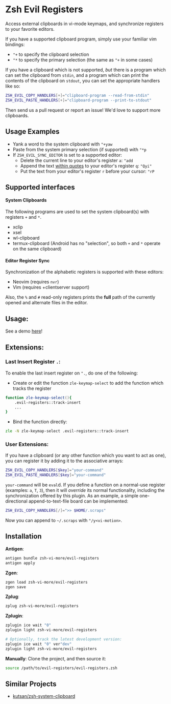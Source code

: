 # Zsh Evil Registers
Access external clipboards in vi-mode keymaps,
and synchronize registers to your favorite editors.

If you have a supported clipboard program, simply use your familiar vim bindings:
- `"+` to specify the clipboard selection
- `"*` to specify the primary selection (the same as `"+` in some cases)

If you have a clipboard which is not supported,
_but_ there is a program which can set the clipboard from `stdin`,
and a program which can print the contents of the clipboard on `stdout`,
you can set the appropriate handlers like so:
```zsh
ZSH_EVIL_COPY_HANDLERS[+]="clipboard-program --read-from-stdin"
ZSH_EVIL_PASTE_HANDLERS[+]="clipboard-program --print-to-stdout"
```

Then send us a pull request or report an issue!
We'd love to support more clipboards.

## Usage Examples

- Yank a word to the system clipboard with `"+yaw`
- Paste from the system primary selection (if supported) with `"*p`
- If `ZSH_EVIL_SYNC_EDITOR` is set to a supported editor:
  - Delete the current line to your editor's register `a`: `"add`
  - Append the text [within quotes](https://github.com/zsh-vi-more/vi-motions) to your editor's register `q`: `"Qyi"`
  - Put the text from your editor's register `r` before your cursor: `"rP`

## Supported interfaces

#### System Clipboards

The following programs are used to set the system clipboard(s)
with registers `+` and `*`.

- xclip
- xsel
- wl-clipboard
- termux-clipboard (Android has no "selection", so both `+` and `*` operate on the same clipboard)

#### Editor Register Sync

Synchronization of the alphabetic registers is supported with these editors:

- Neovim (requires `nvr`)
- Vim (requires +clientserver support)

Also, the `%` and `#` read-only registers prints
the **full** path of the currently opened
and alternate files in the editor.

## Usage:

See a demo [here](https://asciinema.org/a/q0N73xBvkYDBhBjR8DmD5F78w)!

## Extensions:

### Last Insert Register `.`:

To enable the last insert register on `".`,
do one of the following:

- Create or edit the function `zle-keymap-select`
to add the function which tracks the register

```zsh
function zle-keymap-select(){ 
	.evil-registers::track-insert
	...
}
```

- Bind the function directly:

```zsh
zle -N zle-keymap-select .evil-registers::track-insert
```

### User Extensions:

If you have a clipboard (or any other function which you want to act as one),
you can register it by adding it to the associative arrays:

```zsh
ZSH_EVIL_COPY_HANDLERS[$key]="your-command"
ZSH_EVIL_PASTE_HANDLERS[$key]="your-command"
```

`your-command` will be `eval`d.
If you define a function on a normal-use register (examples: `a`, `T`, `3`),
then it will *override* its normal functionality, including the synchronization offered by this plugin.
As an example, a simple one-directional append-to-text-file board can be implemented:

```zsh
ZSH_EVIL_COPY_HANDLERS[/]=">> $HOME/.scraps"
```
Now you can append to `~/.scraps` with `"/y<vi-motion>`.

## Installation

**Antigen**:
```zsh
antigen bundle zsh-vi-more/evil-registers
antigen apply
```

**Zgen**:
```zsh
zgen load zsh-vi-more/evil-registers
zgen save
```


**Zplug**:
```zsh
zplug zsh-vi-more/evil-registers
```

**Zplugin**:
```zsh
zplugin ice wait "0"
zplugin light zsh-vi-more/evil-registers

# Optionally, track the latest development version:
zplugin ice wait "0" ver"dev"
zplugin light zsh-vi-more/evil-registers
```

**Manually**: Clone the project, and then source it:
```zsh
source /path/to/evil-registers/evil-registers.zsh
```

## Similar Projects

- [kutsan/zsh-system-clipboard](https://github.com/kutsan/zsh-system-clipboard)
